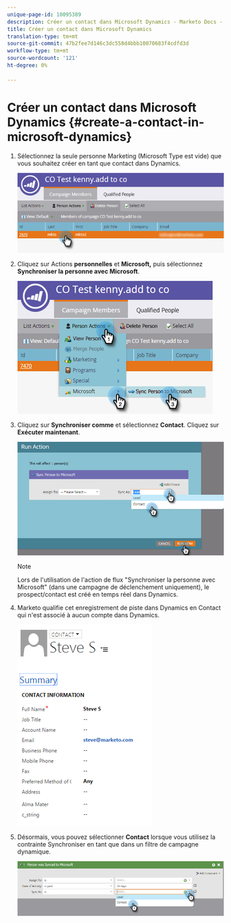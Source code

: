 ```yaml
---
unique-page-id: 10095389
description: Créer un contact dans Microsoft Dynamics - Marketo Docs - Documentation sur les produits
title: Créer un contact dans Microsoft Dynamics
translation-type: tm+mt
source-git-commit: 47b2fee7d146c3dc558d4bbb10070683f4cdfd3d
workflow-type: tm+mt
source-wordcount: '121'
ht-degree: 0%

---
```



# Créer un contact dans Microsoft Dynamics {#create-a-contact-in-microsoft-dynamics}

1. Sélectionnez la seule personne Marketing (Microsoft Type est vide) que vous souhaitez créer en tant que contact dans Dynamics.

   ![](assets/one.png)

1. Cliquez sur Actions **personnelles** et **Microsoft,** puis sélectionnez **Synchroniser la personne avec Microsoft**.

   ![](assets/two.png)

1. Cliquez sur **Synchroniser comme** et sélectionnez **Contact**. Cliquez sur **Exécuter maintenant**.

   ![](assets/three.png)

   >[!NOTE]
   >
   >Lors de l&#39;utilisation de l&#39;action de flux &quot;Synchroniser la personne avec Microsoft&quot; (dans une campagne de déclenchement uniquement), le prospect/contact est créé en temps réel dans Dynamics.

1. Marketo qualifie cet enregistrement de piste dans Dynamics en Contact qui n&#39;est associé à aucun compte dans Dynamics.

   ![](assets/image2015-10-23-9-3a43-3a33.png)

1. Désormais, vous pouvez sélectionner **Contact** lorsque vous utilisez la contrainte Synchroniser en tant que dans un filtre de campagne dynamique.

   ![](assets/five.png)

